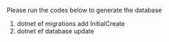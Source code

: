 Please run the codes below to generate the database
1. dotnet ef migrations add InitialCreate
2. dotnet ef database update
